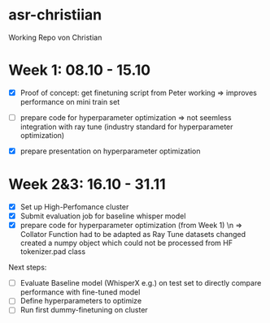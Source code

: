 # asr-christiian
Working Repo von Christian

# Week 1: 08.10 - 15.10

* [x] Proof of concept: get finetuning script from Peter working
      => improves performance on mini train set
* [ ] prepare code for hyperparameter optimization
      => not seemless integration with ray tune (industry standard for hyperparameter optimization)
* [x] prepare presentation on hyperparameter optimization


# Week 2&3: 16.10 - 31.11

* [x] Set up High-Perfomance cluster
* [x] Submit evaluation job for baseline whisper model
* [x] prepare code for hyperparameter optimization (from Week 1) \n
      => Collator Function had to be adapted as Ray Tune datasets changed created a numpy object which could not be processed from HF tokenizer.pad class 
      
Next steps:
* [ ] Evaluate Baseline model (WhisperX e.g.) on test set to directly compare performance with fine-tuned model
* [ ] Define hyperparameters to optimize
* [ ] Run first dummy-finetuning on cluster
